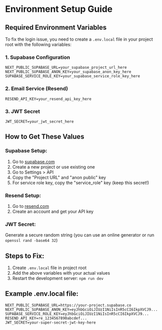 # Environment Setup Guide

## Required Environment Variables

To fix the login issue, you need to create a `.env.local` file in your project root with the following variables:

### 1. Supabase Configuration
```
NEXT_PUBLIC_SUPABASE_URL=your_supabase_project_url_here
NEXT_PUBLIC_SUPABASE_ANON_KEY=your_supabase_anon_key_here
SUPABASE_SERVICE_ROLE_KEY=your_supabase_service_role_key_here
```

### 2. Email Service (Resend)
```
RESEND_API_KEY=your_resend_api_key_here
```

### 3. JWT Secret
```
JWT_SECRET=your_jwt_secret_here
```

## How to Get These Values

### Supabase Setup:
1. Go to [supabase.com](https://supabase.com)
2. Create a new project or use existing one
3. Go to Settings > API
4. Copy the "Project URL" and "anon public" key
5. For service role key, copy the "service_role" key (keep this secret!)

### Resend Setup:
1. Go to [resend.com](https://resend.com)
2. Create an account and get your API key

### JWT Secret:
Generate a secure random string (you can use an online generator or run `openssl rand -base64 32`)

## Steps to Fix:
1. Create `.env.local` file in project root
2. Add the above variables with your actual values
3. Restart the development server: `npm run dev`

## Example .env.local file:
```
NEXT_PUBLIC_SUPABASE_URL=https://your-project.supabase.co
NEXT_PUBLIC_SUPABASE_ANON_KEY=eyJhbGciOiJIUzI1NiIsInR5cCI6IkpXVCJ9...
SUPABASE_SERVICE_ROLE_KEY=eyJhbGciOiJIUzI1NiIsInR5cCI6IkpXVCJ9...
RESEND_API_KEY=re_1234567890abcdef...
JWT_SECRET=your-super-secret-jwt-key-here
``` 
